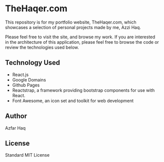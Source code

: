# TheHaqer.com

This repository is for my portfolio website, TheHaqer.com, which showcases a selection of personal projects made by me, Azzi Haq.

Please feel free to visit the site, and browse my work. If you are interested in the architecture of this application, please feel free to browse the code or review the technologies used below.

## Technology Used

- React.js
- Google Domains
- Github Pages
- Reactstrap, a framework providing bootstrap components for use with React.
- Font Awesome, an icon set and toolkit for web development

## Author
Azfar Haq

## License

Standard MIT License